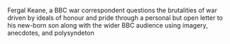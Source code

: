 Fergal Keane, a BBC war correspondent questions the brutalities of war driven by ideals of honour and pride through a personal but open letter to his new-born son along with the wider BBC audience using imagery, anecdotes, and polysyndeton 